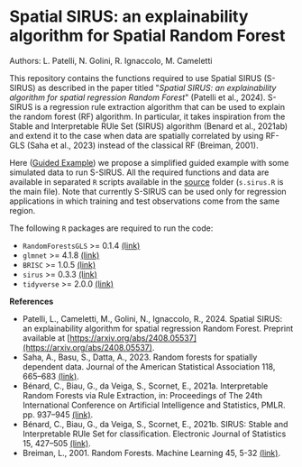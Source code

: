 # Spatial SIRUS: an explainability algorithm for Spatial Random Forest
Authors: L. Patelli, N. Golini, R. Ignaccolo, M. Cameletti

This repository contains the functions required to use Spatial SIRUS (S-SIRUS) as described in the paper titled "*Spatial SIRUS: an explainability algorithm for spatial regression Random Forest*" (Patelli et al., 2024). S-SIRUS is a regression rule extraction algorithm that can be used to explain the random forest (RF) algorithm. In particular, it takes inspiration from the Stable and Interpretable RUle Set (SIRUS) algorithm (Benard et al., 2021ab) and extend it to the case when data are spatially correlated by using RF-GLS (Saha et al., 2023) instead of the classical RF (Breiman, 2001).

Here ([Guided Example](s.sirus_guided_example.R)) we propose a simplified guided example with some simulated data to run S-SIRUS. All the required functions and data are available in separated `R` scripts available in the [source](source) folder (`s.sirus.R` is the main file). Note that currently S-SIRUS can be used only for regression applications in which training and test observations come from the same region.

The following `R` packages are required to run the code: 
- `RandomForestsGLS` >= 0.1.4 [(link)](https://cran.r-project.org/package=RandomForestsGLS)
- `glmnet` >= 4.1.8 [(link)](https://cran.r-project.org/web/packages/glmnet/)
- `BRISC` >= 1.0.5 [(link)](https://cran.r-project.org/package=BRISC)
- `sirus` >= 0.3.3 [(link)](https://cran.r-project.org/web/packages/sirus/index.html)
- `tidyverse` >= 2.0.0 [(link)](https://cran.r-project.org/web/packages/tidyverse/)


**References**
- Patelli, L., Cameletti, M., Golini, N., Ignaccolo, R., 2024. Spatial SIRUS: an explainability algorithm for spatial
regression Random Forest. Preprint available at [https://arxiv.org/abs/2408.05537](https://arxiv.org/abs/2408.05537).
- Saha, A., Basu, S., Datta, A., 2023. Random forests for spatially dependent data. Journal of the American Statistical Association 118, 665–683 [(link)](https://www.tandfonline.com/doi/full/10.1080/01621459.2021.1950003).
- Bénard, C., Biau, G., da Veiga, S., Scornet, E., 2021a. Interpretable Random Forests via Rule Extraction, in: Proceedings of The 24th International Conference on Artificial Intelligence and Statistics, PMLR. pp. 937–945 [(link)](https://proceedings.mlr.press/v130/benard21a.html).
- Bénard, C., Biau, G., da Veiga, S., Scornet, E., 2021b. SIRUS: Stable and Interpretable RUle Set for classification. Electronic Journal of Statistics 15, 427–505 [(link)](https://projecteuclid.org/journals/electronic-journal-of-statistics/volume-15/issue-1/SIRUS-Stable-and-Interpretable-RUle-Set-for-classification/10.1214/20-EJS1792.full).
- Breiman, L., 2001. Random Forests. Machine Learning 45, 5-32 [(link)](https://dl.acm.org/doi/10.1023/A%3A1010933404324).
